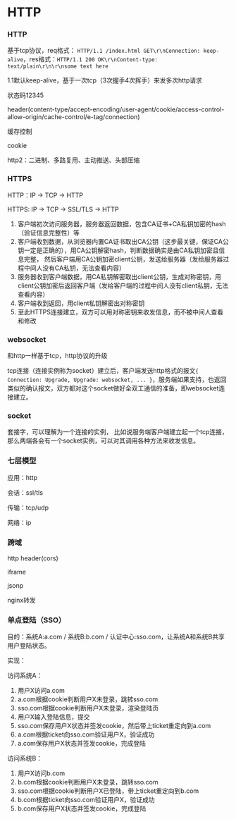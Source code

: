 # HTTP

### HTTP

基于tcp协议，req格式： `HTTP/1.1 /index.html GET\r\nConnection: keep-alive`，res格式：`HTTP/1.1 200 OK\r\nContent-type: text/plain\r\n\r\nsome text here`

1.1默认keep-alive，基于一次tcp（3次握手4次挥手）来发多次http请求

状态码12345

header(content-type/accept-encoding/user-agent/cookie/access-control-allow-origin/cache-control/e-tag/connection)

缓存控制

cookie

http2：二进制、多路复用、主动推送、头部压缩

### HTTPS

HTTP：IP -> TCP -> HTTP

HTTPS: IP -> TCP -> SSL/TLS -> HTTP

1. 客户端初次访问服务器，服务器返回数据，包含CA证书+CA私钥加密的hash（验证信息完整性）等
2. 客户端收到数据，从浏览器内置CA证书取出CA公钥（这步最关键，保证CA公钥一定是正确的），用CA公钥解密hash，判断数据确实是由CA私钥加密且信息完整， 然后客户端用CA公钥加密client公钥，发送给服务器（发给服务器过程中间人没有CA私钥，无法查看内容）
3. 服务器收到客户端数据，用CA私钥解密取出client公钥，生成对称密钥，用client公钥加密后返回客户端（发给客户端的过程中间人没有client私钥，无法查看内容）
4. 客户端收到返回，用client私钥解密出对称密钥
5. 至此HTTPS连接建立，双方可以用对称密钥来收发信息，而不被中间人查看和修改



### websocket

和http一样基于tcp，http协议的升级

tcp连接（连接实例称为socket）建立后，客户端发送http格式的报文`{ Connection: Upgrade, Upgrade: websocket, ... }`，服务端如果支持，也返回类似的确认报文，双方都对这个socket做好全双工通信的准备，即websocket连接建立。

### socket

套接字，可以理解为一个连接的实例，
比如说服务端客户端建立起一个tcp连接，那么两端各会有一个socket实例，可以对其调用各种方法来收发信息。

### 七层模型

应用：http

会话：ssl/tls

传输：tcp/udp

网络：ip

### 跨域

http header(cors)

iframe

jsonp

nginx转发


### 单点登陆（SSO）

目的：系统A:a.com / 系统B:b.com / 认证中心:sso.com，让系统A和系统B共享用户登陆状态。

实现：

访问系统A：
1. 用户X访问a.com
2. a.com根据cookie判断用户X未登录，跳转sso.com
3. sso.com根据cookie判断用户X未登录，渲染登陆页
4. 用户X输入登陆信息，提交
5. sso.com保存用户X状态并签发cookie，然后带上ticket重定向到a.com
6. a.com根据ticket向sso.com验证用户X，验证成功
7. a.com保存用户X状态并签发cookie，完成登陆

访问系统B：
1. 用户X访问b.com
2. b.com根据cookie判断用户X未登录，跳转sso.com
3. sso.com根据cookie判断用户X已登陆，带上ticket重定向到b.com
4. b.com根据ticket向sso.com验证用户X，验证成功
5. b.com保存用户X状态并签发cookie，完成登陆
